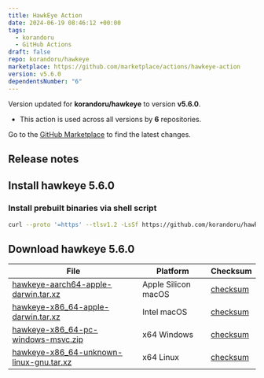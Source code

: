 ```yaml
---
title: HawkEye Action
date: 2024-06-19 08:46:12 +00:00
tags:
  - korandoru
  - GitHub Actions
draft: false
repo: korandoru/hawkeye
marketplace: https://github.com/marketplace/actions/hawkeye-action
version: v5.6.0
dependentsNumber: "6"
---
```



Version updated for **korandoru/hawkeye** to version **v5.6.0**.
- This action is used across all versions by **6** repositories.

Go to the [GitHub Marketplace](https://github.com/marketplace/actions/hawkeye-action) to find the latest changes.

## Release notes

## Install hawkeye 5.6.0

### Install prebuilt binaries via shell script

```sh
curl --proto '=https' --tlsv1.2 -LsSf https://github.com/korandoru/hawkeye/releases/download/v5.6.0/hawkeye-installer.sh | sh
```

## Download hawkeye 5.6.0

|  File  | Platform | Checksum |
|--------|----------|----------|
| [hawkeye-aarch64-apple-darwin.tar.xz](https://github.com/korandoru/hawkeye/releases/download/v5.6.0/hawkeye-aarch64-apple-darwin.tar.xz) | Apple Silicon macOS | [checksum](https://github.com/korandoru/hawkeye/releases/download/v5.6.0/hawkeye-aarch64-apple-darwin.tar.xz.sha256) |
| [hawkeye-x86_64-apple-darwin.tar.xz](https://github.com/korandoru/hawkeye/releases/download/v5.6.0/hawkeye-x86_64-apple-darwin.tar.xz) | Intel macOS | [checksum](https://github.com/korandoru/hawkeye/releases/download/v5.6.0/hawkeye-x86_64-apple-darwin.tar.xz.sha256) |
| [hawkeye-x86_64-pc-windows-msvc.zip](https://github.com/korandoru/hawkeye/releases/download/v5.6.0/hawkeye-x86_64-pc-windows-msvc.zip) | x64 Windows | [checksum](https://github.com/korandoru/hawkeye/releases/download/v5.6.0/hawkeye-x86_64-pc-windows-msvc.zip.sha256) |
| [hawkeye-x86_64-unknown-linux-gnu.tar.xz](https://github.com/korandoru/hawkeye/releases/download/v5.6.0/hawkeye-x86_64-unknown-linux-gnu.tar.xz) | x64 Linux | [checksum](https://github.com/korandoru/hawkeye/releases/download/v5.6.0/hawkeye-x86_64-unknown-linux-gnu.tar.xz.sha256) |
